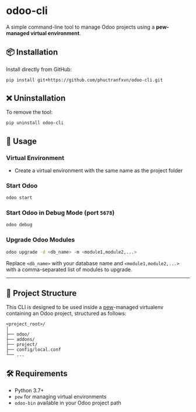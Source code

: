 # odoo-cli

A simple command-line tool to manage Odoo projects using a **pew-managed virtual environment**.

## 📦 Installation

Install directly from GitHub:

```bash
pip install git+https://github.com/phuctranfxvn/odoo-cli.git
```

## ❌ Uninstallation

To remove the tool:

```bash
pip uninstall odoo-cli
```

## 🚀 Usage

### Virtual Environment
- Create a virtual environment with the same name as the project folder

### Start Odoo

```bash
odoo start
```

### Start Odoo in Debug Mode (port `5678`)

```bash
odoo debug
```

### Upgrade Odoo Modules

```bash
odoo upgrade -d <db_name> -m <module1,module2,...>
```

Replace `<db_name>` with your database name and `<module1,module2,...>` with a comma-separated list of modules to upgrade.

---

## 📁 Project Structure

This CLI is designed to be used inside a [pew](https://github.com/berdario/pew)-managed virtualenv containing an Odoo project, structured as follows:

```
<project_root>/
│
├── odoo/
├── addons/
├── project/
├── config/local.conf
└── ...
```

## 🛠 Requirements

- Python 3.7+
- `pew` for managing virtual environments
- `odoo-bin` available in your Odoo project path
